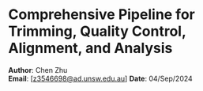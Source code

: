 # Comprehensive Pipeline for Trimming, Quality Control, Alignment, and Analysis

**Author**: Chen Zhu  
**Email**: [z3546698@ad.unsw.edu.au]
**Date**: 04/Sep/2024

